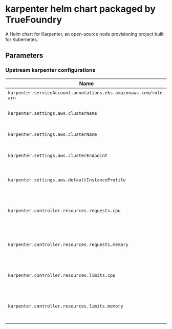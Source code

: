 # karpenter helm chart packaged by TrueFoundry
A Helm chart for Karpenter, an open-source node provisioning project built for Kubernetes.

## Parameters

### Upstream karpenter configurations

| Name                                                              | Description                             | Value   |
| ----------------------------------------------------------------- | --------------------------------------- | ------- |
| `karpenter.serviceAccount.annotations.eks.amazonaws.com/role-arn` | Karpenter role ARN                      | `""`    |
| `karpenter.settings.aws.clusterName`                              | Name of the EKS cluster                 | `""`    |
| `karpenter.settings.aws.clusterName`                              | Name of the EKS cluster                 | `""`    |
| `karpenter.settings.aws.clusterEndpoint`                          | Endpoint URL of the EKS cluster         | `""`    |
| `karpenter.settings.aws.defaultInstanceProfile`                   | Instance profile of the karpenter       | `""`    |
| `karpenter.controller.resources.requests.cpu`                     | CPU requests for karpenter container    | `50m`   |
| `karpenter.controller.resources.requests.memory`                  | Memory requests for karpenter container | `100Mi` |
| `karpenter.controller.resources.limits.cpu`                       | CPU limits for karpenter container      | `200m`  |
| `karpenter.controller.resources.limits.memory`                    | Memory requests for karpenter container | `256Mi` |
